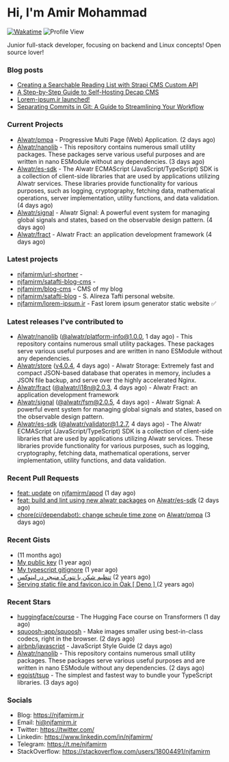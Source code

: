 # Hi, I'm Amir Mohammad
[![Wakatime](https://wakatime.com/badge/user/68776a95-d771-48a4-a960-90136239e4fd.svg)](https://wakatime.com/@68776a95-d771-48a4-a960-90136239e4fd)
![Profile View](https://komarev.com/ghpvc/?username=njfamirm)

Junior full-stack developer, focusing on backend and Linux concepts!
Open source lover!

### Blog posts

- [Creating a Searchable Reading List with Strapi CMS Custom API](https://www.njfamirm.ir/en/blog/strapi-custom-api/)
- [A Step-by-Step Guide to Self-Hosting Decap CMS](https://www.njfamirm.ir/en/blog/self-hosting-decap-cms/)
- [Lorem-ipsum.ir launched!](https://www.njfamirm.ir/en/blog/lorem-ipsum-ir-launched/)
- [Separating Commits in Git: A Guide to Streamlining Your Workflow](https://www.njfamirm.ir/en/blog/git-separate/)


### Current Projects

- [Alwatr/pmpa](https://github.com/Alwatr/pmpa) - Progressive Multi Page (Web) Application. (2 days ago)
- [Alwatr/nanolib](https://github.com/Alwatr/nanolib) - This repository contains numerous small utility packages. These packages serve various useful purposes and are written in nano ESModule without any dependencies. (3 days ago)
- [Alwatr/es-sdk](https://github.com/Alwatr/es-sdk) - The Alwatr ECMAScript (JavaScript/TypeScript) SDK is a collection of client-side libraries that are used by applications utilizing Alwatr services. These libraries provide functionality for various purposes, such as logging, cryptography, fetching data, mathematical operations, server implementation, utility functions, and data validation. (4 days ago)
- [Alwatr/signal](https://github.com/Alwatr/signal) - Alwatr Signal: A powerful event system for managing global signals and states, based on the observable design pattern. (4 days ago)
- [Alwatr/fract](https://github.com/Alwatr/fract) - Alwatr Fract: an application development framework (4 days ago)

### Latest projects

- [njfamirm/url-shortner](https://github.com/njfamirm/url-shortner) - 
- [njfamirm/satafti-blog-cms](https://github.com/njfamirm/satafti-blog-cms) - 
- [njfamirm/blog-cms](https://github.com/njfamirm/blog-cms) - CMS of my blog
- [njfamirm/satafti-blog](https://github.com/njfamirm/satafti-blog) - S. Alireza Tafti personal website.
- [njfamirm/lorem-ipsum.ir](https://github.com/njfamirm/lorem-ipsum.ir) - Fast lorem ipsum generator static website ✅

### Latest releases I've contributed to

- [Alwatr/nanolib](https://github.com/Alwatr/nanolib) ([@alwatr/platform-info@1.0.0](https://github.com/Alwatr/nanolib/releases/tag/%40alwatr/platform-info%401.0.0), 1 day ago) - This repository contains numerous small utility packages. These packages serve various useful purposes and are written in nano ESModule without any dependencies.
- [Alwatr/store](https://github.com/Alwatr/store) ([v4.0.4](https://github.com/Alwatr/store/releases/tag/v4.0.4), 4 days ago) - Alwatr Storage: Extremely fast and compact JSON-based database that operates in memory, includes a JSON file backup, and serve over the highly accelerated Nginx.
- [Alwatr/fract](https://github.com/Alwatr/fract) ([@alwatr/i18n@2.0.3](https://github.com/Alwatr/fract/releases/tag/%40alwatr/i18n%402.0.3), 4 days ago) - Alwatr Fract: an application development framework
- [Alwatr/signal](https://github.com/Alwatr/signal) ([@alwatr/fsm@2.0.5](https://github.com/Alwatr/signal/releases/tag/%40alwatr/fsm%402.0.5), 4 days ago) - Alwatr Signal: A powerful event system for managing global signals and states, based on the observable design pattern.
- [Alwatr/es-sdk](https://github.com/Alwatr/es-sdk) ([@alwatr/validator@1.2.7](https://github.com/Alwatr/es-sdk/releases/tag/%40alwatr/validator%401.2.7), 4 days ago) - The Alwatr ECMAScript (JavaScript/TypeScript) SDK is a collection of client-side libraries that are used by applications utilizing Alwatr services. These libraries provide functionality for various purposes, such as logging, cryptography, fetching data, mathematical operations, server implementation, utility functions, and data validation.

### Recent Pull Requests

- [feat: update](https://github.com/njfamirm/apod/pull/35) on [njfamirm/apod](https://github.com/njfamirm/apod) (1 day ago)
- [feat: build and lint using new alwatr packages](https://github.com/Alwatr/es-sdk/pull/108) on [Alwatr/es-sdk](https://github.com/Alwatr/es-sdk) (2 days ago)
- [chore(ci/dependabot): change scheule time zone](https://github.com/Alwatr/pmpa/pull/39) on [Alwatr/pmpa](https://github.com/Alwatr/pmpa) (3 days ago)

### Recent Gists

- [](https://gist.github.com/022d07ecd84e69ad31ef0bcd32d86b59) (11 months ago)
- [My public key](https://gist.github.com/879f720c9ca74a0934ce571b7285ed34) (1 year ago)
- [My typescript gitignore](https://gist.github.com/6a40b1912daab3f91a02a7b53f3f76c3) (1 year ago)
- [تنظیم شکن با نتورک منیجر در لینوکس](https://gist.github.com/cc40c344e89bdcdf77085cbf1fc05162) (2 years ago)
- [Serving static file and favicon.ico in Oak [ Deno ] ](https://gist.github.com/9bcaca2b6a672e729c099193b4aafe9f) (2 years ago)

### Recent Stars

- [huggingface/course](https://github.com/huggingface/course) - The Hugging Face course on Transformers (1 day ago)
- [squoosh-app/squoosh](https://github.com/squoosh-app/squoosh) - Make images smaller using best-in-class codecs, right in the browser. (2 days ago)
- [airbnb/javascript](https://github.com/airbnb/javascript) - JavaScript Style Guide (2 days ago)
- [Alwatr/nanolib](https://github.com/Alwatr/nanolib) - This repository contains numerous small utility packages. These packages serve various useful purposes and are written in nano ESModule without any dependencies. (2 days ago)
- [egoist/tsup](https://github.com/egoist/tsup) - The simplest and fastest way to bundle your TypeScript libraries. (3 days ago)

### Socials

- Blog: https://njfamirm.ir
- Email: hi@njfamirm.ir
- Twitter: https://twitter.com/
- Linkedin: https://www.linkedin.com/in/njfamirm/
- Telegram: https://t.me/njfamirm
- StackOverflow: https://stackoverflow.com/users/18004491/njfamirm
